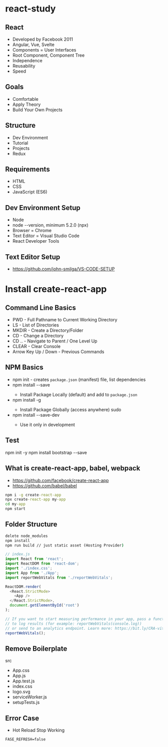 # react-study

## React
- Developed by Facebook 2011
- Angular, Vue, Svelte
- Components = User Interfaces
- Root Component, Component Tree
- Independence
- Reusability
- Speed

## Goals
- Comfortable
- Apply Theory
- Build Your Own Projects

## Structure
- Dev Environment
- Tutorial
- Projects
- Redux

## Requirements
- HTML
- CSS
- JavaScript (ES6)

## Dev Environment Setup
- Node
- node --version, minimum 5.2.0 (npx)
- Browser = Chrome
- Text Editor = Visual Studio Code
- React Developer Tools

## Text Editor Setup
- https://github.com/john-smilga/VS-CODE-SETUP

# Install create-react-app

## Command Line Basics
- PWD - Full Pathname to Current Working Directory
- LS - List of Directories
- MKDIR - Create a Directory/Folder
- CD - Change a Directory
- CD .. - Navigate to Parent / One Level Up
- CLEAR - Clear Console
- Arrow Key Up / Down - Previous Commands

## NPM Basics
- npm init - creates `package.json` (manifest) file, list dependencies
- npm install <package name> --save
  - Install Package Locally (default) and add to `package.json`
- npm install <package name> -g
  - Install Package Globally (access anywhere) sudo
- npm install <package name> --save-dev
  - Use it only in development

## Test
npm init -y
npm install bootstrap --save

## What is create-react-app, babel, webpack
- https://github.com/facebook/create-react-app
- https://github.com/babel/babel
```cmd
npm i -g create-react-app
npx create-react-app my-app
cd my-app
npm start
```

## Folder Structure
```cmd
delete node_modules
npm install
npm run build // just static asset (Hosting Provider)
```

```javascript
// index.js
import React from 'react';
import ReactDOM from 'react-dom';
import './index.css';
import App from './App';
import reportWebVitals from './reportWebVitals';

ReactDOM.render(
  <React.StrictMode>
    <App />
  </React.StrictMode>,
  document.getElementById('root')
);

// If you want to start measuring performance in your app, pass a function
// to log results (for example: reportWebVitals(console.log))
// or send to an analytics endpoint. Learn more: https://bit.ly/CRA-vitals
reportWebVitals();
```

## Remove Boilerplate
src
  - App.css
  - App.js
  - App.test.js
  - index.css
  - logo.svg
  - serviceWorker.js
  - setupTests.js

## Error Case
- Hot Reload Stop Working
```.env
FASE_REFRESH=false
```
